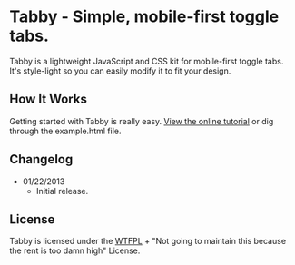 # Tabby - Simple, mobile-first toggle tabs.
Tabby is a lightweight JavaScript and CSS kit for mobile-first toggle tabs. It's style-light so you can easily modify it to fit your design.

## How It Works
Getting started with Tabby is really easy. [View the online tutorial](http://cferdinandi.github.com/tabby/) or dig through the example.html file.

## Changelog
* 01/22/2013
  * Initial release.

## License
Tabby is licensed under the [WTFPL](http://www.wtfpl.net/) + "Not going to maintain this because the rent is too damn high" License.
